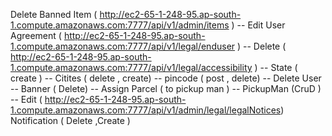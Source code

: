 Delete Banned Item ( http://ec2-65-1-248-95.ap-south-1.compute.amazonaws.com:7777/api/v1/admin/items ) --
Edit User Agreement  (  http://ec2-65-1-248-95.ap-south-1.compute.amazonaws.com:7777/api/v1/legal/enduser ) --
Delete ( http://ec2-65-1-248-95.ap-south-1.compute.amazonaws.com:7777/api/v1/legal/accessibility ) --
State ( create ) -- 
Citites ( delete , create) -- 
pincode ( post , delete) --
Delete User --
Banner ( Delete) --
Assign Parcel ( to pickup man ) --
PickupMan (CruD ) --
Edit ( http://ec2-65-1-248-95.ap-south-1.compute.amazonaws.com:7777/api/v1/admin/legal/legalNotices) 
Notification ( Delete  ,Create )






